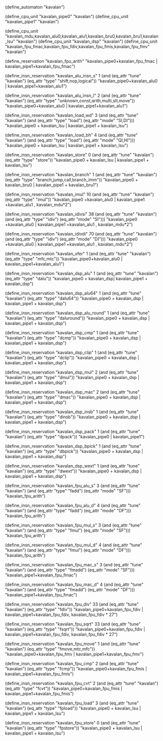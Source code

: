 (define_automaton "kavalan")

(define_cpu_unit "kavalan_pipe0" "kavalan")
(define_cpu_unit "kavalan_pipe1" "kavalan")

(define_cpu_unit "kavalan_mdu,kavalan_alu0,kavalan_alu1,kavalan_bru0,kavalan_bru1,kavalan_lsu" "kavalan")
(define_cpu_unit "kavalan_dsp" "kavalan")
(define_cpu_unit "kavalan_fpu_fmac,kavalan_fpu_fdiv,kavalan_fpu_fmis,kavalan_fpu_fmv" "kavalan")

(define_reservation "kavalan_fpu_arith"
 "kavalan_pipe0+kavalan_fpu_fmac | kavalan_pipe1+kavalan_fpu_fmac")

(define_insn_reservation "kavalan_alu_insn_s" 1
  (and (eq_attr "tune" "kavalan")
       (eq_attr "type" "shift,nop,logical"))
  "kavalan_pipe0+kavalan_alu0 | kavalan_pipe1+kavalan_alu1")
  
(define_insn_reservation "kavalan_alu_insn_l" 2
  (and (eq_attr "tune" "kavalan")
       (eq_attr "type" "unknown,const,arith,multi,slt,move"))
  "kavalan_pipe0+kavalan_alu0 | kavalan_pipe1+kavalan_alu1")

(define_insn_reservation "kavalan_load_wd" 3
  (and (eq_attr "tune" "kavalan")
       (and (eq_attr "type" "load")
            (eq_attr "mode" "SI,DI")))
  "kavalan_pipe0 + kavalan_lsu | kavalan_pipe1 + kavalan_lsu")

(define_insn_reservation "kavalan_load_bh" 4
  (and (eq_attr "tune" "kavalan")
       (and (eq_attr "type" "load")
            (eq_attr "mode" "QI,HI")))
  "kavalan_pipe0 + kavalan_lsu | kavalan_pipe1 + kavalan_lsu")

(define_insn_reservation "kavalan_store" 0
  (and (eq_attr "tune" "kavalan")
       (eq_attr "type" "store"))
  "kavalan_pipe0 + kavalan_lsu | kavalan_pipe1 + kavalan_lsu")

(define_insn_reservation "kavalan_branch" 1
  (and (eq_attr "tune" "kavalan")
       (eq_attr "type" "branch,jump,call,branch_imm"))
  "kavalan_pipe0 + kavalan_bru0 | kavalan_pipe1 + kavalan_bru1")

(define_insn_reservation "kavalan_imul" 10
  (and (eq_attr "tune" "kavalan")
       (eq_attr "type" "imul"))
  "kavalan_pipe0 +kavalan_alu0 | kavalan_pipe1 +kavalan_alu1 , kavalan_mdu*2")

(define_insn_reservation "kavalan_idivsi" 38
  (and (eq_attr "tune" "kavalan")
       (and (eq_attr "type" "idiv")
            (eq_attr "mode" "SI")))
  "kavalan_pipe0 +kavalan_alu0 | kavalan_pipe1 +kavalan_alu1 , kavalan_mdu*2")

(define_insn_reservation "kavalan_idivdi" 70
  (and (eq_attr "tune" "kavalan")
       (and (eq_attr "type" "idiv")
            (eq_attr "mode" "DI")))
  "kavalan_pipe0  +kavalan_alu0 | kavalan_pipe1 +kavalan_alu1 , kavalan_mdu*2")

(define_insn_reservation "kavalan_xfer" 1
  (and (eq_attr "tune" "kavalan")
       (eq_attr "type" "mfc,mtc"))
  "kavalan_pipe0+kavalan_alu0 | kavalan_pipe1+kavalan_alu1")

(define_insn_reservation "kavalan_dsp_alu" 1
  (and (eq_attr "tune" "kavalan")
       (eq_attr "type" "dalu"))
  "kavalan_pipe0 + kavalan_dsp| kavalan_pipe1 + kavalan_dsp")

(define_insn_reservation "kavalan_dsp_alu64" 1
  (and (eq_attr "tune" "kavalan")
       (eq_attr "type" "dalu64"))
  "kavalan_pipe0 + kavalan_dsp | kavalan_pipe1 + kavalan_dsp")

(define_insn_reservation "kavalan_dsp_alu_round" 1
  (and (eq_attr "tune" "kavalan")
       (eq_attr "type" "daluround"))
  "kavalan_pipe0 + kavalan_dsp | kavalan_pipe1 + kavalan_dsp")

(define_insn_reservation "kavalan_dsp_cmp" 1
  (and (eq_attr "tune" "kavalan")
       (eq_attr "type" "dcmp"))
  "kavalan_pipe0 + kavalan_dsp | kavalan_pipe1 + kavalan_dsp")

(define_insn_reservation "kavalan_dsp_clip" 1
  (and (eq_attr "tune" "kavalan")
       (eq_attr "type" "dclip"))
  "kavalan_pipe0 + kavalan_dsp | kavalan_pipe1 + kavalan_dsp")

(define_insn_reservation "kavalan_dsp_mul" 2
  (and (eq_attr "tune" "kavalan")
       (eq_attr "type" "dmul"))
  "kavalan_pipe0 + kavalan_dsp | kavalan_pipe1 + kavalan_dsp")

(define_insn_reservation "kavalan_dsp_mac" 2
  (and (eq_attr "tune" "kavalan")
       (eq_attr "type" "dmac"))
  "kavalan_pipe0 + kavalan_dsp | kavalan_pipe1 + kavalan_dsp")

(define_insn_reservation "kavalan_dsp_insb" 1
  (and (eq_attr "tune" "kavalan")
       (eq_attr "type" "dinsb"))
  "kavalan_pipe0 + kavalan_dsp | kavalan_pipe1 + kavalan_dsp")

(define_insn_reservation "kavalan_dsp_pack" 1
  (and (eq_attr "tune" "kavalan")
       (eq_attr "type" "dpack"))
  "kavalan_pipe0 | kavalan_pipe1")

(define_insn_reservation "kavalan_dsp_bpick" 1
  (and (eq_attr "tune" "kavalan")
       (eq_attr "type" "dbpick"))
  "kavalan_pipe0 + kavalan_dsp | kavalan_pipe1 + kavalan_dsp")

(define_insn_reservation "kavalan_dsp_wext" 1
  (and (eq_attr "tune" "kavalan")
       (eq_attr "type" "dwext"))
  "kavalan_pipe0 + kavalan_dsp | kavalan_pipe1 + kavalan_dsp")

(define_insn_reservation "kavalan_fpu_alu_s" 3
  (and (eq_attr "tune" "kavalan")
       (and (eq_attr "type" "fadd")
            (eq_attr "mode" "SF")))
  "kavalan_fpu_arith")

(define_insn_reservation "kavalan_fpu_alu_d" 4
  (and (eq_attr "tune" "kavalan")
       (and (eq_attr "type" "fadd")
            (eq_attr "mode" "DF")))
  "kavalan_fpu_arith")

(define_insn_reservation "kavalan_fpu_mul_s" 3
  (and (eq_attr "tune" "kavalan")
       (and (eq_attr "type" "fmul")
            (eq_attr "mode" "SF")))
  "kavalan_fpu_arith")

(define_insn_reservation "kavalan_fpu_mul_d" 4
  (and (eq_attr "tune" "kavalan")
       (and (eq_attr "type" "fmul")
            (eq_attr "mode" "DF")))
  "kavalan_fpu_arith")

(define_insn_reservation "kavalan_fpu_mac_s" 3
  (and (eq_attr "tune" "kavalan")
       (and (eq_attr "type" "fmadd")
            (eq_attr "mode" "SF")))
  "kavalan_pipe1+kavalan_fpu_fmac")

(define_insn_reservation "kavalan_fpu_mac_d" 4
  (and (eq_attr "tune" "kavalan")
       (and (eq_attr "type" "fmadd")
            (eq_attr "mode" "DF")))
  "kavalan_pipe1+kavalan_fpu_fmac")

(define_insn_reservation "kavalan_fpu_div" 33
  (and (eq_attr "tune" "kavalan")
       (eq_attr "type" "fdiv"))
  "kavalan_pipe0+kavalan_fpu_fdiv | kavalan_pipe1+kavalan_fpu_fdiv, kavalan_fpu_fdiv * 27")

(define_insn_reservation "kavalan_fpu_sqrt" 33
  (and (eq_attr "tune" "kavalan")
       (eq_attr "type" "fsqrt"))
  "kavalan_pipe0+kavalan_fpu_fdiv | kavalan_pipe1+kavalan_fpu_fdiv, kavalan_fpu_fdiv * 27")

(define_insn_reservation "kavalan_fpu_move" 1
  (and (eq_attr "tune" "kavalan")
       (eq_attr "type" "fmove,mtc,mfc"))
  "kavalan_pipe0+kavalan_fpu_fmv | kavalan_pipe1+kavalan_fpu_fmv")

(define_insn_reservation "kavalan_fpu_cmp" 2
  (and (eq_attr "tune" "kavalan")
       (eq_attr "type" "fcmp"))
  "kavalan_pipe0+kavalan_fpu_fmis | kavalan_pipe1+kavalan_fpu_fmis")

(define_insn_reservation "kavalan_fpu_cvt" 2
  (and (eq_attr "tune" "kavalan")
       (eq_attr "type" "fcvt"))
  "kavalan_pipe0+kavalan_fpu_fmis | kavalan_pipe1+kavalan_fpu_fmis")

(define_insn_reservation "kavalan_fpu_load" 3
  (and (eq_attr "tune" "kavalan")
       (eq_attr "type" "fpload"))
  "kavalan_pipe0 + kavalan_lsu | kavalan_pipe1 + kavalan_lsu")

(define_insn_reservation "kavalan_fpu_store" 0
  (and (eq_attr "tune" "kavalan")
       (eq_attr "type" "fpstore"))
  "kavalan_pipe0 + kavalan_lsu | kavalan_pipe1 + kavalan_lsu")
